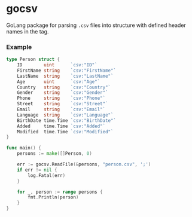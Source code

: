 # gocsv

GoLang package for parsing `.csv` files into structure with defined header 
names in the tag.

### Example

```go
type Person struct {
	ID        uint      `csv:"ID"`
	FirstName string    `csv:"FirstName"`
	LastName  string    `csv:"LastName"`
	Age       uint      `csv:"Age"`
	Country   string    `csv:"Country"`
	Gender    string    `csv:"Gender"`
	Phone     string    `csv:"Phone"`
	Street    string    `csv:"Street"`
	Email     string    `csv:"Email"`
	Language  string    `csv:"Language"`
	BirthDate time.Time `csv:"BirthDate"`
	Added     time.Time `csv:"Added"`
	Modified  time.Time `csv:"Modified"`
}

func main() {
	persons := make([]Person, 0)

	err := gocsv.ReadFile(&persons, "person.csv", ';')
	if err != nil {
		log.Fatal(err)
	}

	for _, person := range persons {
		fmt.Println(person)
	}
}
```
